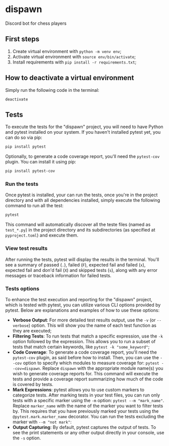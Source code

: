 # dispawn

Discord bot for chess players

## First steps

1. Create virtual environment with `python -m venv env`;
2. Activate virtual environment with `source env/bin/activate`;
3. Install requirements with `pip install -r requirements.txt`;

## How to deactivate a virtual environment

Simply run the following code in the terminal:

```
deactivate
```

## Tests

To execute the tests for the "dispawn" project, you will need to have Python and
pytest installed on your system. If you haven't installed pytest yet, you can do
so via pip:

```bash
pip install pytest
```

Optionally, to generate a code coverage report, you'll need the `pytest-cov`
plugin. You can install it using pip:

```bash
pip install pytest-cov
```

### Run the tests

Once pytest is installed, your can run the tests, once you're in the project
directory and with all dependencies installed, simply execute the following
command to run all the test:

```bash
pytest
```

This command will automatically discover all the teste files (named as `test_*.py`)
in the project directory and its subdirectories (as specified at `pyproject.toml`)
and execute them.

### View test results

After running the tests, pytest will display the results in the terminal. You'll
see a summary of passed (`.`), failed (`F`), expected fail and failed (`x`),
expected fail and don'd fail (`X`) and skipped tests (`s`), along with any error messages
or traceback information for failed tests.

### Tests options

To enhance the test execution and reporting for the "dispawn" project, which is
tested with pytest, you can utilize various CLI options provided by pytest.
Below are explanations and examples of how to use these options:

- **Verbose Output**: For more detailed test results output, use the `-v` (or
  `--verbose`) option. This will show you the name of each test function as they
  are executed;
- **Filtering Tests**: To run tests that match a specific expression, use the
  `-k` option followed by the expression. This allows you to run a subset of tests
  that match certain keywords, like `pytest -k "some_keyword"`;
- **Code Coverage**: To generate a code coverage report, you'll need the
  `pytest-cov` plugin, as said before how to install. Then, you can use the `--cov`
  option to specify which modules to measure coverage for: `pytest --cov=dispawn`.
  Replace `dispawn` with the appropriate module name(s) you wish to generate
  coverage reports for. This command will execute the tests and provide a coverage
  report summarizing how much of the code is covered by tests.
- **Mark Expressions**: pytest allows you to use custom markers to categorize tests.
  After marking tests in your test files, you can run only tests with a specific
  marker using the `-m` option: `pytest --m "mark_name"`. Replace `marker_name` with
  the name of the marker you want to filter tests by. This requires that you have
  previously marked your tests using the `@pytest.mark.marker_name` decorator.
  You can run the tests excluding the marker with `--m "not mark"`:
- **Output Capturing**: By default, pytest captures the output of tests. To see
  the print statements or any other output directly in your console, use the `-s` option.
